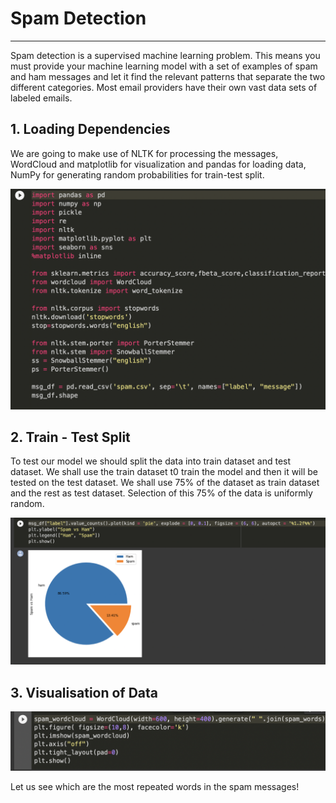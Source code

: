 # Spam Detection
-----------------

Spam detection is a supervised machine learning problem. This means you must provide your machine learning model with a set of examples of spam and ham messages and let it find the relevant patterns that separate the two different categories. Most email providers have their own vast data sets of labeled emails.


## 1. Loading Dependencies

We are going to make use of NLTK for processing the messages, WordCloud and matplotlib for visualization and pandas for loading data, NumPy for generating random probabilities for train-test split.

![Dependencies](https://github.com/whodoibenow/spamdetection/raw/main/Plots/Screenshot%202021-11-04%20at%207.39.42%20PM.png)

## 2. Train - Test Split

To test our model we should split the data into train dataset and test dataset. We shall use the train dataset t0 train the model and then it will be tested on the test dataset. We shall use 75% of the dataset as train dataset and the rest as test dataset. Selection of this 75% of the data is uniformly random.

![Spam vs Ham](https://github.com/whodoibenow/spamdetection/raw/main/Plots/Screenshot%202021-11-04%20at%207.40.23%20PM.png)

## 3. Visualisation of Data

![Code](https://github.com/whodoibenow/spamdetection/raw/main/Plots/Screenshot%202021-11-04%20at%207.50.01%20PM.png)

Let us see which are the most repeated words in the spam messages! 





